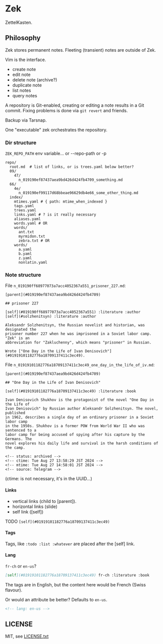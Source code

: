 
# Zek

ZettelKasten.


## Philosophy

Zek stores permanent notes. Fleeting (transient) notes are outside of Zek.

Vim is the interface.

* create note
* edit note
* delete note (archive?)
* duplicate note
* list notes
* query notes

A repository is Git-enabled, creating or editing a note results in a Git commit. Fixing problems is done via `git revert` and friends.

Backup via Tarsnap.

One "executable" zek orchestrates the repository.


### Dir structure

`ZEK_REPO_PATH` env variable... or --repo-path or -p

```
repo/
  root.md  # list of links, or is trees.yaml below better?
  09/
    47/
      n_019190ef87437aea9bd426d424fb4709_something.md
  66/
    4e/
      n_019190ef99117d68bbeae96629db4e66_some_other_thing.md
  index/
    mtimes.yaml # { path: mtime_when_indexed }
    tags.yaml
    trees.yaml
    links.yaml # ? is it really necessary
    aliases.yaml
    words.yaml # OR
    words/
      ant.txt
      myrmidon.txt
      zebra.txt # OR
    words/
      a.yaml
      b.yaml
      z.yaml
      nonlatin.yaml
```

### Note structure

File `n_019190ff68977073a7acc4052367a551_prisoner_227.md`:
```
[parent](#019190ef87437aea9bd426d424fb4709)

## prisoner 227

[self](#019190ff68977073a7acc4052367a551) :literature :author
[self](#solzhenitsyn) :literature :author

Aleksandr Solzhenitsyn, the Russian novelist and historian, was designated the
prisoner number 227 when he was imprisoned in a Soviet labor camp. "Zek" is an
abbreviation for "Zakluchenny", which means "prisoner" in Russian.

Wrote ["One Day in the Life of Ivan Denisovich"](#01919101182776a18709137411c3ec49).
```

File `n_01919101182776a18709137411c3ec49_one_day_in_the_life_of_iv.md`:
```
[parent](#019190ef87437aea9bd426d424fb4709)

## "One Day in the Life of Ivan Denisovich"

[self](#01919101182776a18709137411c3ec49) :literature :book

Ivan Denisovich Shukhov is the protagonist of the novel "One Day in the Life of
Ivan Denisovich" by Russian author Aleksandr Solzhenitsyn. The novel, published
in 1962, describes a single day of an ordinary prisoner in a Soviet labor camp
in the 1950s. Shukhov is a former POW from World War II who was sentenced to a
labor camp for being accused of spying after his capture by the Germans. The
novel explores his daily life and survival in the harsh conditions of the camp.

<!-- status: archived -->
<!-- ctime: Tue Aug 27 13:58:29 JST 2024 -->
<!-- mtime: Tue Aug 27 14:58:01 JST 2024 -->
<!-- source: Telegram -->
```

(ctime: is not necessary, it's in the UUID...)

#### Links

- vertical links (child to [parent]).
- horizontal links (slide)
- self link ([self])

TODO `[self](#01919101182776a18709137411c3ec49)`

#### Tags

Tags, like `:todo :list :whatever` are placed after the [self] link.


#### Lang

`fr-ch` or `en-us`?

```md
[self](#01919101182776a18709137411c3ec49) fr-ch :literature :book
```

The tags are in English, but the content here would be French (Swiss flavour).

Or would an attribute be better? Defaults to `en-us`.
```md
<!-- lang: en-us -->
```


## LICENSE

MIT, see [LICENSE.txt](LICENSE.txt)

